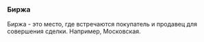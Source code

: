 ### Биржа
Биржа - это место, где встречаются покупатель и продавец для совершения сделки. Например, Московская.